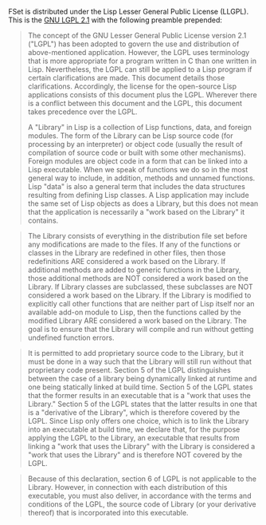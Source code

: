 FSet is distributed under the Lisp Lesser General Public License
(LLGPL).  This is the [GNU LGPL
2.1](https://www.gnu.org/licenses/old-licenses/lgpl-2.1.html) with the
following preamble prepended:

> The concept of the GNU Lesser General Public License version 2.1 ("LGPL") has been adopted
> to govern the use and distribution of above-mentioned application. However, the LGPL uses
> terminology that is more appropriate for a program written in C than one written in
> Lisp. Nevertheless, the LGPL can still be applied to a Lisp program if certain
> clarifications are made. This document details those clarifications. Accordingly, the
> license for the open-source Lisp applications consists of this document plus the
> LGPL. Wherever there is a conflict between this document and the LGPL, this document takes
> precedence over the LGPL.
>
> A "Library" in Lisp is a collection of Lisp functions, data, and foreign modules. The form
of the Library can be Lisp source code (for processing by an interpreter) or object code
(usually the result of compilation of source code or built with some other
mechanisms). Foreign modules are object code in a form that can be linked into a Lisp
executable. When we speak of functions we do so in the most general way to include, in
addition, methods and unnamed functions. Lisp "data" is also a general term that includes
the data structures resulting from defining Lisp classes. A Lisp application may include
the same set of Lisp objects as does a Library, but this does not mean that the
application is necessarily a "work based on the Library" it contains.

> The Library consists of everything in the distribution file set before any modifications
are made to the files. If any of the functions or classes in the Library are redefined in
other files, then those redefinitions ARE considered a work based on the Library. If
additional methods are added to generic functions in the Library, those additional methods
are NOT considered a work based on the Library. If Library classes are subclassed, these
subclasses are NOT considered a work based on the Library. If the Library is modified to
explicitly call other functions that are neither part of Lisp itself nor an available
add-on module to Lisp, then the functions called by the modified Library ARE considered a
work based on the Library. The goal is to ensure that the Library will compile and run
without getting undefined function errors.

> It is permitted to add proprietary source code to the Library, but it must be done in a
way such that the Library will still run without that proprietary code present. Section 5
of the LGPL distinguishes between the case of a library being dynamically linked at
runtime and one being statically linked at build time. Section 5 of the LGPL states that
the former results in an executable that is a "work that uses the Library." Section 5 of
the LGPL states that the latter results in one that is a "derivative of the Library",
which is therefore covered by the LGPL. Since Lisp only offers one choice, which is to
link the Library into an executable at build time, we declare that, for the purpose
applying the LGPL to the Library, an executable that results from linking a "work that
uses the Library" with the Library is considered a "work that uses the Library" and is
therefore NOT covered by the LGPL.

> Because of this declaration, section 6 of LGPL is not applicable to the Library. However,
in connection with each distribution of this executable, you must also deliver, in
accordance with the terms and conditions of the LGPL, the source code of Library (or your
derivative thereof) that is incorporated into this executable.
